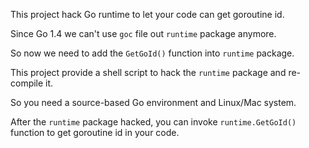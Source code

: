 This project hack Go runtime to let your code can get goroutine id.

Since Go 1.4 we can't use `goc` file out `runtime` package anymore.

So now we need to add the `GetGoId()` function into `runtime` package.

This project provide a shell script to hack the `runtime` package and re-compile it.

So you need a source-based Go environment and Linux/Mac system.

After the `runtime` package hacked, you can invoke `runtime.GetGoId()` function to get goroutine id in your code.